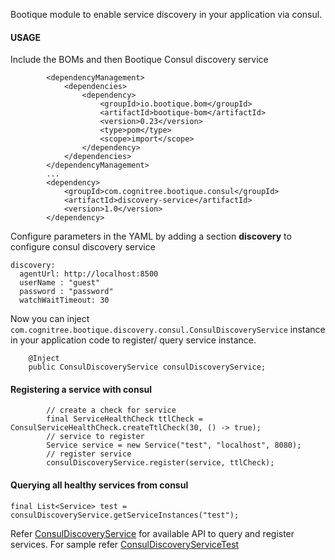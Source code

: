 Bootique module to enable service discovery in your application via consul.

#### USAGE

Include the BOMs and then Bootique Consul discovery service

```
        <dependencyManagement>
            <dependencies>
                <dependency>
                    <groupId>io.bootique.bom</groupId>
                    <artifactId>bootique-bom</artifactId>
                    <version>0.23</version>
                    <type>pom</type>
                    <scope>import</scope>
                </dependency>
            </dependencies>
        </dependencyManagement>
        ...
        <dependency>
            <groupId>com.cognitree.bootique.consul</groupId>
            <artifactId>discovery-service</artifactId>
            <version>1.0</version>
        </dependency>
```

Configure parameters in the YAML by adding a section **discovery** to configure consul discovery service

```
discovery:
  agentUrl: http://localhost:8500
  userName : "guest"
  password : "password"
  watchWaitTimeout: 30
```

Now you can inject `com.cognitree.bootique.discovery.consul.ConsulDiscoveryService` instance in your application code to register/ query service instance.

```
    @Inject
    public ConsulDiscoveryService consulDiscoveryService;
```

#### Registering a service with consul

```   
        // create a check for service
        final ServiceHealthCheck ttlCheck = ConsulServiceHealthCheck.createTtlCheck(30, () -> true);
        // service to register
        Service service = new Service("test", "localhost", 8080);
        // register service
        consulDiscoveryService.register(service, ttlCheck);
```

#### Querying all healthy services from consul

```
final List<Service> test = consulDiscoveryService.getServiceInstances("test");
```

Refer [ConsulDiscoveryService](src/main/java/com/cognitree/bootique/discovery/consul/ConsulDiscoveryService.java) for available API to query and register services. For sample refer [ConsulDiscoveryServiceTest](src/test/java/com/cognitree/bootique/discovery/consul/ConsulDiscoveryServiceTest.java)